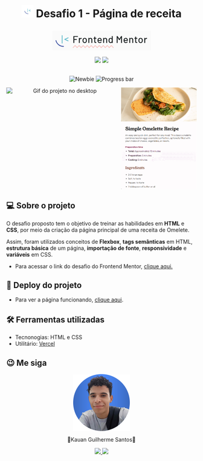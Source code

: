 <div align="center">
<h1> 

![Frontend Mentor logo](/frontend-logo/favicon-frontend-mentor-32x32.png) Desafio 1 - Página de receita
</h1>
</div>

<div align="center">
   
![Frontend Mentor logo](/frontend-logo/frontend-mentor-logo.png)

</div>

<div align="center">
    <img src="https://img.shields.io/badge/HTML5-E34F26?style=for-the-badge&logo=html5&logoColor=white">
    <img src="https://img.shields.io/badge/CSS3-1572B6?style=for-the-badge&logo=css3&logoColor=white">
</div>
<br>

<div align="center">

![Newbie](https://img.shields.io/badge/Newbie-6ABECD)
![Progress bar](https://progress-bar.dev/100/?title=completed)

</div>

<div align="center">
    <div style="display: flex; gap: 10px; justify-content:center">
        <img alt="Gif do projeto no desktop" src="assets/gif/gif-desktop.gif" width="450px">
        <img alt="Gif do projeto no mobile" src="assets/gif/gif-mobile.gif" width="200px">
    </div>
</div>

<h2>💻 Sobre o projeto</h2>
    <p>O desafio proposto tem o objetivo de treinar as habilidades em <strong>HTML</strong> e <strong>CSS</strong>, por meio da criação da página principal de uma receita de Omelete.</p>
    <p>Assim, foram utilizados conceitos de <strong>Flexbox</strong>, <strong>tags semânticas</strong> em HTML, <strong>estrutura básica</strong> de um página, <strong>importação de fonte</strong>, <strong>responsividade</strong> e <strong>variáveis</strong> em CSS.</p>
    <ul>
        <li>Para acessar o link do desafio do Frontend Mentor, <a href="https://www.frontendmentor.io/challenges/recipe-page-KiTsR8QQKm">clique aqui.</a></li>
    </ul>
<h2>👀 Deploy do projeto</h2>
    <ul>
        <li>Para ver a página funcionando, <a href="https://k1-recipepagemain.vercel.app" target="_blank">clique aqui</a>.</li>
    </ul>

<h2>🛠️ Ferramentas utilizadas</h2>
    <ul>
        <li>Tecnonogias: HTML e CSS</li>
        <li>Utilitário: <a href="https://vercel.com
        " target="_blank">Vercel</a></li>
    </ul>

<h2>😉 Me siga</h2>
<div align="center">
    <img style ="display: flex"src="assets/images/profile-pic.png" alt="Foto de perfil" width="150px">
    <p>🚀Kauan Guilherme Santos🚀</p>
    <a href="https://www.linkedin.com/in/kauan-guilherme-santos" target="_blank"><img src="https://img.shields.io/badge/-LinkedIn-%230077B5?style=for-the-badge&logo=linkedin&logoColor=white" target="_blank">
    <a href = "mailto:kauansantos1411@outlook.com"><img src="https://img.shields.io/badge/-Gmail-%23333?style=for-the-badge&logo=gmail&logoColor=white" target="_blank"></a>
</div>

